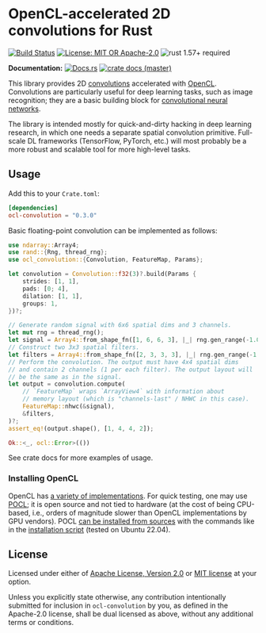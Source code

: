 # OpenCL-accelerated 2D convolutions for Rust

[![Build Status](https://github.com/slowli/ocl-convolution/workflows/Rust/badge.svg?branch=master)](https://github.com/slowli/ocl-convolution/actions) 
[![License: MIT OR Apache-2.0](https://img.shields.io/badge/License-MIT%2FApache--2.0-blue)](https://github.com/slowli/ocl-convolution#license)
![rust 1.57+ required](https://img.shields.io/badge/rust-1.57+-blue.svg?label=Required%20Rust) 

**Documentation:** [![Docs.rs](https://docs.rs/ocl-convolution/badge.svg)](https://docs.rs/ocl-convolution/)
[![crate docs (master)](https://img.shields.io/badge/master-yellow.svg?label=docs)](https://slowli.github.io/ocl-convolution/ocl_convolution/) 

This library provides 2D [convolutions] accelerated with [OpenCL]. Convolutions
are particularly useful for deep learning tasks, such as image recognition;
they are a basic building block for [convolutional neural networks][cnn].

The library is intended mostly for quick-and-dirty hacking in deep learning research,
in which one needs a separate spatial convolution primitive. Full-scale
DL frameworks (TensorFlow, PyTorch, etc.) will most probably be a more robust and scalable
tool for more high-level tasks.

## Usage

Add this to your `Crate.toml`:

```toml
[dependencies]
ocl-convolution = "0.3.0"
``` 

Basic floating-point convolution can be implemented as follows:

```rust
use ndarray::Array4;
use rand::{Rng, thread_rng};
use ocl_convolution::{Convolution, FeatureMap, Params};

let convolution = Convolution::f32(3)?.build(Params {
    strides: [1, 1],
    pads: [0; 4],
    dilation: [1, 1],
    groups: 1,
})?;

// Generate random signal with 6x6 spatial dims and 3 channels.
let mut rng = thread_rng();
let signal = Array4::from_shape_fn([1, 6, 6, 3], |_| rng.gen_range(-1.0..=1.0));
// Construct two 3x3 spatial filters.
let filters = Array4::from_shape_fn([2, 3, 3, 3], |_| rng.gen_range(-1.0..=1.0));
// Perform the convolution. The output must have 4x4 spatial dims
// and contain 2 channels (1 per each filter). The output layout will
// be the same as in the signal.
let output = convolution.compute(
    // `FeatureMap` wraps `ArrayView4` with information about
    // memory layout (which is "channels-last" / NHWC in this case).
    FeatureMap::nhwc(&signal),
    &filters,
)?;
assert_eq!(output.shape(), [1, 4, 4, 2]);

Ok::<_, ocl::Error>(())
```

See crate docs for more examples of usage.

### Installing OpenCL

OpenCL has [a variety of implementations](https://www.khronos.org/opencl/resources).
For quick testing, one may use [POCL](https://github.com/pocl/pocl); it is open source
and not tied to hardware (at the cost of being CPU-based, i.e., orders of magnitude
slower than OpenCL implementations by GPU vendors).
POCL [can be installed from sources](http://portablecl.org/docs/html/install.html)
with the commands like in the [installation script](install-pocl.sh)
(tested on Ubuntu 22.04).

## License

Licensed under either of [Apache License, Version 2.0](LICENSE-APACHE)
or [MIT license](LICENSE-MIT) at your option.

Unless you explicitly state otherwise, any contribution intentionally submitted
for inclusion in `ocl-convolution` by you, as defined in the Apache-2.0 license,
shall be dual licensed as above, without any additional terms or conditions.

[convolutions]: https://en.wikipedia.org/wiki/Convolution
[opencl]: https://www.khronos.org/opencl/
[cnn]: https://en.wikipedia.org/wiki/Convolutional_neural_network
